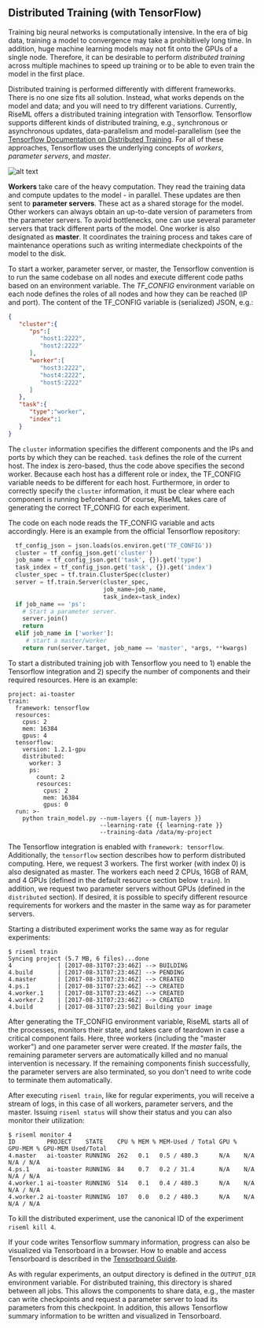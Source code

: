 

## Distributed Training (with TensorFlow)

Training big neural networks is computationally intensive.
In the era of big data, training a model to convergence may take a prohibitively long time.
In addition, huge machine learning models may not fit onto the GPUs of a single node.
Therefore, it can be desirable to perform *distributed training* across multiple machines to speed up training or to be able to even train the model in the first place.

Distributed training is performed differently with different frameworks.
There is no one size fits all solution.
Instead, what works depends on the model and data; and you will need to try different variations.
Currently, RiseML offers a distributed training integration with Tensorflow.
Tensorflow supports different kinds of distributed training, e.g., synchronous or asynchronous updates, data-parallelism and model-parallelism (see the [Tensorflow Documentation on Distributed Training](https://www.tensorflow.org/deploy/distributed#replicated_training).
For all of these approaches, Tensorflow uses the underlying concepts of *workers*, *parameter servers*, and *master*.

![alt text](/img/distributed_training.png "Distributed Training")

**Workers** take care of the heavy computation.
They read the training data and compute updates to the model - in parallel.
These updates are then sent to **parameter servers**.
These act as a shared storage for the model.
Other workers can always obtain an up-to-date version of parameters from the parameter servers.
To avoid bottlenecks, one can use several parameter servers that track different parts of the model.
One worker is also designated as **master**.
It coordinates the training process and takes care of maintenance operations such as writing intermediate checkpoints of the model to the disk.

To start a worker, parameter server, or master, the Tensorflow convention is to run the same codebase on all nodes and execute different code paths based on an environment variable.
The *TF_CONFIG* environment variable on each node defines the roles of all nodes and how they can be reached (IP and port).
The content of the TF_CONFIG variable is (serialized) JSON, e.g.:

```json
{
   "cluster":{
      "ps":[
         "host1:2222",
         "host2:2222"
      ],
      "worker":[
         "host3:2222",
         "host4:2222",
         "host5:2222"
      ]
   },
   "task":{
      "type":"worker",
      "index":1
   }
}
```

The `cluster` information specifies the different components and the IPs and ports by which they can be reached.
`task` defines the role of the current host.
The index is zero-based, thus the code above specifies the second worker.
Because each host has a different role or index, the TF_CONFIG variable needs to be different for each host.
Furthermore, in order to correctly specify the `cluster` information, it must be clear where each component is running beforehand.
Of course, RiseML takes care of generating the correct TF_CONFIG for each experiment.

The code on each node reads the TF_CONFIG variable and acts accordingly.
Here is an example from the official Tensorflow repository:

```python
  tf_config_json = json.loads(os.environ.get('TF_CONFIG'))
  cluster = tf_config_json.get('cluster')
  job_name = tf_config_json.get('task', {}).get('type')
  task_index = tf_config_json.get('task', {}).get('index')
  cluster_spec = tf.train.ClusterSpec(cluster)
  server = tf.train.Server(cluster_spec,
                           job_name=job_name,
                           task_index=task_index)
  if job_name == 'ps':
    # Start a parameter server.
    server.join()
    return
  elif job_name in ['worker']:
     # start a master/worker
    return run(server.target, job_name == 'master', *args, **kwargs)

```

To start a distributed training job with Tensorflow you need to 1) enable the Tensorflow integration and 2) specify the number of components and their required resources.
Here is an example:

```
project: ai-toaster
train:
  framework: tensorflow
  resources:
    cpus: 2
    mem: 16384
    gpus: 4
  tensorflow:
    version: 1.2.1-gpu
    distributed:
      worker: 3
      ps:
        count: 2
        resources:
          cpus: 2
          mem: 16384
          gpus: 0
  run: >-
    python train_model.py --num-layers {{ num-layers }}
                          --learning-rate {{ learning-rate }}
                          --training-data /data/my-project
```
The Tensorflow integration is enabled with `framework: tensorflow`.
Additionally, the `tensorflow` section describes how to perform distributed computing.
Here, we request 3 workers.
The first worker (with index 0) is also designated as master.
The workers each need 2 CPUs, 16GB of RAM, and 4 GPUs (defined in the default resource section below `train`).
In addition, we request two parameter servers without GPUs (defined in the `distributed` section).
If desired, it is possible to specify different resource requirements for workers and the master in the same way as for parameter servers.

Starting a distributed experiment works the same way as for regular experiments:

```
$ riseml train
Syncing project (5.7 MB, 6 files)...done
4             | [2017-08-31T07:23:46Z] --> BUILDING
4.build       | [2017-08-31T07:23:46Z] --> PENDING
4.master      | [2017-08-31T07:23:46Z] --> CREATED
4.ps.1        | [2017-08-31T07:23:46Z] --> CREATED
4.worker.1    | [2017-08-31T07:23:46Z] --> CREATED
4.worker.2    | [2017-08-31T07:23:46Z] --> CREATED
4.build       | [2017-08-31T07:23:50Z] Building your image
```

After generating the TF_CONFIG environment variable, RiseML starts all of the processes, monitors their state, and takes care of teardown in case a critical component fails.
Here, three workers (including the "master worker") and one parameter server were created.
If the *master* fails, the remaining parameter servers are automatically killed and no manual intervention is necessary.
If the remaining components finish successfully, the parameter servers are also terminated, so you don't need to write code to terminate them automatically.

After executing `riseml train`, like for regular experiments, you will receive a stream of logs, in this case of all workers, parameter servers, and the master.
Issuing `riseml status` will show their status and you can also monitor their utilization:

```
$ riseml monitor 4
ID         PROJECT    STATE    CPU % MEM % MEM-Used / Total GPU %  GPU-MEM % GPU-MEM Used/Total
4.master   ai-toaster RUNNING  262   0.1   0.5 / 480.3      N/A    N/A       N/A / N/A
4.ps.1     ai-toaster RUNNING  84    0.7   0.2 / 31.4       N/A    N/A       N/A / N/A
4.worker.1 ai-toaster RUNNING  514   0.1   0.4 / 480.3      N/A    N/A       N/A / N/A
4.worker.2 ai-toaster RUNNING  107   0.0   0.2 / 480.3      N/A    N/A       N/A / N/A
```

To kill the distributed experiment, use the canonical ID of the experiment `riseml kill 4`.

If your code writes Tensorflow summary information, progress can also be visualized via Tensorboard in a browser.
How to enable and access Tensorboard is described in the [Tensorboard Guide](/guide/tensorboard.md).

As with regular experiments, an output directory is defined in the `OUTPUT_DIR` environment variable.
For distributed training, this directory is shared between all jobs.
This allows the components to share data, e.g., the master can write checkpoints and request a parameter server to load its parameters from this checkpoint.
In addition, this allows Tensorflow summary information to be written and visualized in Tensorboard.
